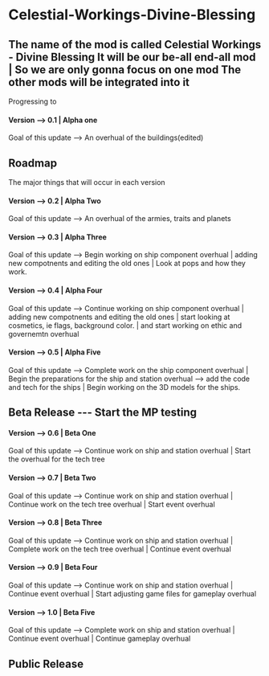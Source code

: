 # Celestial-Workings-Divine-Blessing

The name of the mod is called Celestial Workings - Divine Blessing
It will be our be-all end-all mod | So we are only gonna focus on one mod
The other mods will be integrated into it
-------------------------------------

Progressing to

#### Version --> 0.1 | Alpha one

Goal of this update --> An overhual of the buildings(edited)


## Roadmap

The major things that will occur in each version


#### Version --> 0.2 | Alpha Two

Goal of this update --> An overhual of the armies, traits and planets

#### Version --> 0.3 | Alpha Three

Goal of this update --> Begin working on ship component overhual | adding new compotnents and editing the old ones | Look at pops and how they work.

#### Version --> 0.4 | Alpha Four

Goal of this update --> Continue working on ship component overhual | adding new compotnents and editing the old ones | start looking at cosmetics, ie flags, background color.  |  and start working on ethic and governemtn overhual

#### Version --> 0.5 | Alpha Five

Goal of this update --> Complete work on the ship component overhual |  Begin the preparations for the ship and station overhual --> add the code and tech for the ships | Begin working on the 3D models for the ships.


## Beta Release  --- Start the MP testing


#### Version --> 0.6 | Beta One

Goal of this update --> Continue work on ship and station overhual | Start the overhual for the tech tree

#### Version --> 0.7 | Beta Two

Goal of this update --> Continue work on ship and station overhual | Continue work on the tech tree overhual | Start event overhual

#### Version --> 0.8 | Beta Three

Goal of this update --> Continue work on ship and station overhual | Complete work on the tech tree overhual | Continue event overhual

#### Version --> 0.9 | Beta Four

Goal of this update --> Continue work on ship and station overhual | Continue event overhual |  Start adjusting game files for gameplay overhual

#### Version --> 1.0 | Beta Five

Goal of this update --> Complete work on ship and station overhual | Continue event overhual |  Continue gameplay overhual

## Public Release

